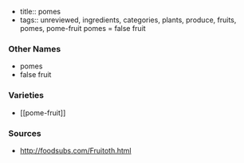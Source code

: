 - title:: pomes
- tags:: unreviewed, ingredients, categories, plants, produce, fruits, pomes, pome-fruit
pomes = false fruit

### Other Names

* pomes
* false fruit

### Varieties

* [[pome-fruit]]

### Sources
* http://foodsubs.com/Fruitoth.html
